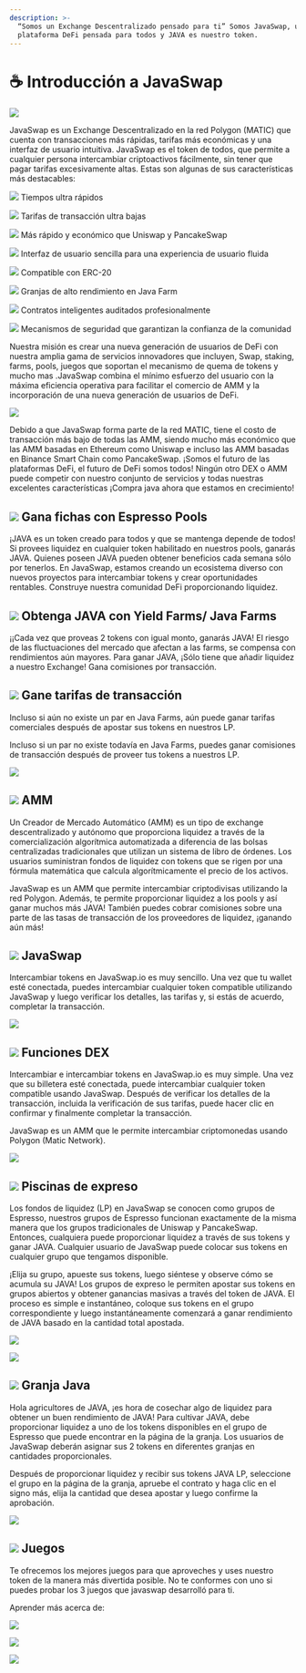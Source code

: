 ```yaml
---
description: >-
  “Somos un Exchange Descentralizado pensado para ti” Somos JavaSwap, una
  plataforma DeFi pensada para todos y JAVA es nuestro token.
---
```


# ☕ Introducción a JavaSwap



![](.gitbook/assets/grupo-1113.png)

JavaSwap es un Exchange Descentralizado en la red Polygon \(MATIC\) que cuenta con transacciones más rápidas, tarifas más económicas y una interfaz de usuario intuitiva. JavaSwap es el token de todos, que permite a cualquier persona intercambiar criptoactivos fácilmente, sin tener que pagar tarifas excesivamente altas. Estas son algunas de sus características más destacables:

​![](https://firebasestorage.googleapis.com/v0/b/gitbook-28427.appspot.com/o/assets%2F-Mgn5KsZA8PO5ZysxMUE%2F-MgppWMUEO8vCg7h7Wug%2F-Mgpst51MWjGqdJ2ATmZ%2FGrupo%201115.png?alt=media&token=8b92d7a1-64b5-4455-8613-1b25941e542e) Tiempos ultra rápidos

​![](https://firebasestorage.googleapis.com/v0/b/gitbook-28427.appspot.com/o/assets%2F-Mgn5KsZA8PO5ZysxMUE%2F-MgppWMUEO8vCg7h7Wug%2F-Mgpst51MWjGqdJ2ATmZ%2FGrupo%201115.png?alt=media&token=8b92d7a1-64b5-4455-8613-1b25941e542e) Tarifas de transacción ultra bajas

​![](https://firebasestorage.googleapis.com/v0/b/gitbook-28427.appspot.com/o/assets%2F-Mgn5KsZA8PO5ZysxMUE%2F-MgppWMUEO8vCg7h7Wug%2F-Mgpst51MWjGqdJ2ATmZ%2FGrupo%201115.png?alt=media&token=8b92d7a1-64b5-4455-8613-1b25941e542e) Más rápido y económico que Uniswap y PancakeSwap

​![](https://firebasestorage.googleapis.com/v0/b/gitbook-28427.appspot.com/o/assets%2F-Mgn5KsZA8PO5ZysxMUE%2F-MgppWMUEO8vCg7h7Wug%2F-Mgpst51MWjGqdJ2ATmZ%2FGrupo%201115.png?alt=media&token=8b92d7a1-64b5-4455-8613-1b25941e542e) Interfaz de usuario sencilla para una experiencia de usuario fluida

​![](https://firebasestorage.googleapis.com/v0/b/gitbook-28427.appspot.com/o/assets%2F-Mgn5KsZA8PO5ZysxMUE%2F-MgppWMUEO8vCg7h7Wug%2F-Mgpst51MWjGqdJ2ATmZ%2FGrupo%201115.png?alt=media&token=8b92d7a1-64b5-4455-8613-1b25941e542e) Compatible con ERC-20

​![](https://firebasestorage.googleapis.com/v0/b/gitbook-28427.appspot.com/o/assets%2F-Mgn5KsZA8PO5ZysxMUE%2F-MgppWMUEO8vCg7h7Wug%2F-Mgpst51MWjGqdJ2ATmZ%2FGrupo%201115.png?alt=media&token=8b92d7a1-64b5-4455-8613-1b25941e542e) Granjas de alto rendimiento en Java Farm

​![](https://firebasestorage.googleapis.com/v0/b/gitbook-28427.appspot.com/o/assets%2F-Mgn5KsZA8PO5ZysxMUE%2F-MgppWMUEO8vCg7h7Wug%2F-Mgpst51MWjGqdJ2ATmZ%2FGrupo%201115.png?alt=media&token=8b92d7a1-64b5-4455-8613-1b25941e542e) Contratos inteligentes auditados profesionalmente

​![](https://firebasestorage.googleapis.com/v0/b/gitbook-28427.appspot.com/o/assets%2F-Mgn5KsZA8PO5ZysxMUE%2F-MgppWMUEO8vCg7h7Wug%2F-Mgpst51MWjGqdJ2ATmZ%2FGrupo%201115.png?alt=media&token=8b92d7a1-64b5-4455-8613-1b25941e542e) Mecanismos de seguridad que garantizan la confianza de la comunidad

Nuestra misión es crear una nueva generación de usuarios de DeFi con nuestra amplia gama de servicios innovadores que incluyen, Swap, staking, farms, pools, juegos que soportan el mecanismo de quema de tokens y mucho mas .JavaSwap combina el mínimo esfuerzo del usuario con la máxima eficiencia operativa para facilitar el comercio de AMM y la incorporación de una nueva generación de usuarios de DeFi.

![](https://gblobscdn.gitbook.com/assets%2F-Mgn5KsZA8PO5ZysxMUE%2F-MgppWMUEO8vCg7h7Wug%2F-Mgpt0Z-O3XAwHl25YZu%2FGrupo%202424.png?alt=media&token=8308d7e7-6ef8-40b7-80b9-5839ee8426a5)

Debido a que JavaSwap forma parte de la red MATIC, tiene el costo de transacción más bajo de todas las AMM, siendo mucho más económico que las AMM basadas en Ethereum como Uniswap e incluso las AMM basadas en Binance Smart Chain como PancakeSwap. ¡Somos el futuro de las plataformas DeFi, el futuro de DeFi somos todos! Ningún otro DEX o AMM puede competir con nuestro conjunto de servicios y todas nuestras excelentes características ¡Compra java ahora que estamos en crecimiento!

## ​![](.gitbook/assets/grupo-2453.svg) Gana fichas con Espresso Pools <a id="arn-tokens-with-espresso-pools"></a>

¡JAVA es un token creado para todos y que se mantenga depende de todos! Si provees liquidez en cualquier token habilitado en nuestros pools, ganarás JAVA. Quienes poseen JAVA pueden obtener beneficios cada semana sólo por tenerlos. En JavaSwap, estamos creando un ecosistema diverso con nuevos proyectos para intercambiar tokens y crear oportunidades rentables. Construye nuestra comunidad DeFi proporcionando liquidez.

## ​![](.gitbook/assets/grupo-2533.svg) Obtenga JAVA con  Yield Farms/ Java Farms <a id="earn-java-with-java-farms"></a>

¡¡Cada vez que proveas 2 tokens con igual monto, ganarás JAVA! El riesgo de las fluctuaciones del mercado que afectan a las farms, se compensa con rendimientos aún mayores. Para ganar JAVA, ¡Sólo tiene que añadir liquidez a nuestro Exchange! Gana comisiones por transacción.

## ​![](.gitbook/assets/grupo-2561.svg) Gane tarifas de transacción <a id="earn-transaction-fees"></a>

Incluso si aún no existe un par en Java Farms, aún puede ganar tarifas comerciales después de apostar sus tokens en nuestros LP.

Incluso si un par no existe todavía en Java Farms, puedes ganar comisiones de transacción después de proveer tus tokens a nuestros LP.

![](https://gblobscdn.gitbook.com/assets%2F-Mgn5KsZA8PO5ZysxMUE%2F-MgppWMUEO8vCg7h7Wug%2F-Mgpt0Z0V_LcPGWlqaVq%2FGrupo%202647.png?alt=media&token=297b2c35-dd8a-4aa9-9344-2edec76f9559)

## ​![](.gitbook/assets/grupo-2565.svg) AMM <a id="amm"></a>

Un Creador de Mercado Automático \(AMM\) es un tipo de exchange descentralizado y autónomo que proporciona liquidez a través de la comercialización algorítmica automatizada a diferencia de las bolsas centralizadas tradicionales que utilizan un sistema de libro de órdenes. Los usuarios suministran fondos de liquidez con tokens que se rigen por una fórmula matemática que calcula algorítmicamente el precio de los activos.

JavaSwap es un AMM que permite intercambiar criptodivisas utilizando la red Polygon. Además, te permite proporcionar liquidez a los pools y así ganar muchos más JAVA! También puedes cobrar comisiones sobre una parte de las tasas de transacción de los proveedores de liquidez, ¡ganando aún más!

## ​![](.gitbook/assets/grupo-2658.svg) JavaSwap <a id="javaswap"></a>

Intercambiar tokens en JavaSwap.io es muy sencillo. Una vez que tu wallet esté conectada, puedes intercambiar cualquier token compatible utilizando JavaSwap y luego verificar los detalles, las tarifas y, si estás de acuerdo, completar la transacción.

![](.gitbook/assets/grupo-2660%20%282%29.svg)

## ​![](.gitbook/assets/grupo-2668.svg) Funciones DEX <a id="dex-features"></a>

Intercambiar e intercambiar tokens en JavaSwap.io es muy simple. Una vez que su billetera esté conectada, puede intercambiar cualquier token compatible usando JavaSwap. Después de verificar los detalles de la transacción, incluida la verificación de sus tarifas, puede hacer clic en confirmar y finalmente completar la transacción.

JavaSwap es un AMM que le permite intercambiar criptomonedas usando Polygon \(Matic Network\).

![](https://gblobscdn.gitbook.com/assets%2F-Mgn5KsZA8PO5ZysxMUE%2F-MgppWMUEO8vCg7h7Wug%2F-Mgpt0Z2cDQ44t9990z_%2FRect%C3%A1ngulo%20586.png?alt=media&token=e1a70b6e-3650-420a-a00b-90eeac8aa241)

## ​![](.gitbook/assets/grupo-2671.svg) Piscinas de expreso <a id="espresso-pools"></a>

Los fondos de liquidez \(LP\) en JavaSwap se conocen como grupos de Espresso, nuestros grupos de Espresso funcionan exactamente de la misma manera que los grupos tradicionales de Uniswap y PancakeSwap. Entonces, cualquiera puede proporcionar liquidez a través de sus tokens y ganar JAVA. Cualquier usuario de JavaSwap puede colocar sus tokens en cualquier grupo que tengamos disponible.

¡Elija su grupo, apueste sus tokens, luego siéntese y observe cómo se acumula su JAVA! Los grupos de expreso le permiten apostar sus tokens en grupos abiertos y obtener ganancias masivas a través del token de JAVA. El proceso es simple e instantáneo, coloque sus tokens en el grupo correspondiente y luego instantáneamente comenzará a ganar rendimiento de JAVA basado en la cantidad total apostada.

![](https://gblobscdn.gitbook.com/assets%2F-Mgn5KsZA8PO5ZysxMUE%2F-MgqXheutNwzou5rbzfy%2F-MgqZguN9eEYmZVQVth1%2FGrupo%202674.jpg?alt=media&token=c7971659-d0ca-4df8-bc3d-96983cfde2a3)

![](https://gblobscdn.gitbook.com/assets%2F-Mgn5KsZA8PO5ZysxMUE%2F-MgppWMUEO8vCg7h7Wug%2F-Mgpt0Z37FAjsCN3toJp%2FRect%C3%A1ngulo%20592.png?alt=media&token=ae15b231-aa47-4fd7-b19f-34d4de3a5a17)

## ​![](.gitbook/assets/grupo-2695.svg) Granja Java <a id="java-farm"></a>

Hola agricultores de JAVA, ¡es hora de cosechar algo de liquidez para obtener un buen rendimiento de JAVA! Para cultivar JAVA, debe proporcionar liquidez a uno de los tokens disponibles en el grupo de Espresso que puede encontrar en la página de la granja. Los usuarios de JavaSwap deberán asignar sus 2 tokens en diferentes granjas en cantidades proporcionales.

Después de proporcionar liquidez y recibir sus tokens JAVA LP, seleccione el grupo en la página de la granja, apruebe el contrato y haga clic en el signo más, elija la cantidad que desea apostar y luego confirme la aprobación.

![](https://gblobscdn.gitbook.com/assets%2F-Mgn5KsZA8PO5ZysxMUE%2F-MgqXheutNwzou5rbzfy%2F-MgqZguN9eEYmZVQVth1%2FGrupo%202674.jpg?alt=media&token=c7971659-d0ca-4df8-bc3d-96983cfde2a3)

## ​![](.gitbook/assets/grupo-2868.svg) Juegos <a id="games"></a>

Te ofrecemos los mejores juegos para que aproveches y uses nuestro token de la manera más divertida posible. No te conformes con uno si puedes probar los 3 juegos que javaswap desarrolló para ti.

Aprender más acerca de:

![](https://gblobscdn.gitbook.com/assets%2F-Mgn5KsZA8PO5ZysxMUE%2F-MgqXheutNwzou5rbzfy%2F-Mgq_vttrPCXq_ZBYNmF%2FGrupo%202687.jpg?alt=media&token=b9c37179-4ca2-4339-ad64-62deadf2c414)

![](https://gblobscdn.gitbook.com/assets%2F-Mgn5KsZA8PO5ZysxMUE%2F-MgqXheutNwzou5rbzfy%2F-Mgq_s20ZJ92PrhvkVk_%2FGrupo%202692.jpg?alt=media&token=83fb4c4a-6144-4e37-ba66-b207346b260f)

![](https://gblobscdn.gitbook.com/assets%2F-Mgn5KsZA8PO5ZysxMUE%2F-MgqXheutNwzou5rbzfy%2F-Mgq_yf_cDz1wA24yBj2%2FGrupo%202682.jpg?alt=media&token=e32063fa-a7d1-43f5-a89c-8560cc3159c9)


